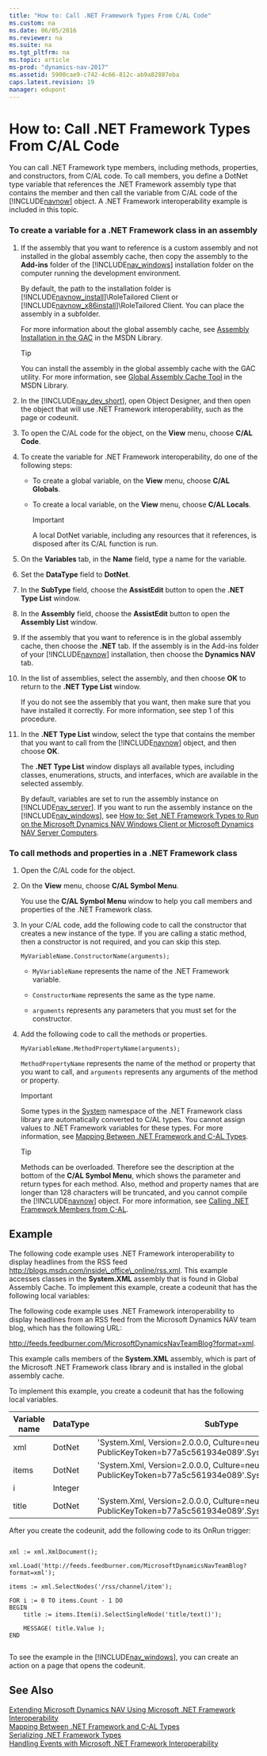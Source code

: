 ```yaml
---
title: "How to: Call .NET Framework Types From C/AL Code"
ms.custom: na
ms.date: 06/05/2016
ms.reviewer: na
ms.suite: na
ms.tgt_pltfrm: na
ms.topic: article
ms-prod: "dynamics-nav-2017"
ms.assetid: 5900cae9-c742-4c66-812c-ab9a82887eba
caps.latest.revision: 19
manager: edupont
---
```

# How to: Call .NET Framework Types From C/AL Code
You can call .NET Framework type members, including methods, properties, and constructors, from C/AL code. To call members, you define a DotNet type variable that references the .NET Framework assembly type that contains the member and then call the variable from C/AL code of the [!INCLUDE[navnow](includes/navnow_md.md)] object. A .NET Framework interoperability example is included in this topic.  
  
### To create a variable for a .NET Framework class in an assembly  
  
1.  If the assembly that you want to reference is a custom assembly and not installed in the global assembly cache, then copy the assembly to the **Add-ins** folder of the [!INCLUDE[nav_windows](includes/nav_windows_md.md)] installation folder on the computer running the development environment.  
  
     By default, the path to the installation folder is [!INCLUDE[navnow_install](includes/navnow_install_md.md)]\\RoleTailored Client or [!INCLUDE[navnow_x86install](includes/navnow_x86install_md.md)]\\RoleTailored Client. You can place the assembly in a subfolder.  
  
     For more information about the global assembly cache, see [Assembly Installation in the GAC](http://go.microsoft.com/fwlink/?LinkID=196848&clcid=0x409) in the MSDN Library.  
  
    > [!TIP]  
    >  You can install the assembly in the global assembly cache with the GAC utility. For more information, see [Global Assembly Cache Tool](http://go.microsoft.com/fwlink/?LinkID=204215&clcid=0x409) in the MSDN Library.  
  
2.  In the [!INCLUDE[nav_dev_short](includes/nav_dev_short_md.md)], open Object Designer, and then open the object that will use .NET Framework interoperability, such as the page or codeunit.  
  
3.  To open the C/AL code for the object, on the **View** menu, choose **C/AL Code**.  
  
4.  To create the variable for .NET Framework interoperability, do one of the following steps:  
  
    -   To create a global variable, on the **View** menu, choose **C/AL Globals**.  
  
    -   To create a local variable, on the **View** menu, choose **C/AL Locals**.  
  
        > [!IMPORTANT]  
        >  A local DotNet variable, including any resources that it references, is disposed after its C/AL function is run.  
  
5.  On the **Variables** tab, in the **Name** field, type a name for the variable.  
  
6.  Set the **DataType** field to **DotNet**.  
  
7.  In the **SubType** field, choose the **AssistEdit** button to open the **.NET Type List** window.  
  
8.  In the **Assembly** field, choose the **AssistEdit** button to open the **Assembly List** window.  
  
9. If the assembly that you want to reference is in the global assembly cache, then choose the **.NET** tab. If the assembly is in the Add-ins folder of your [!INCLUDE[navnow](includes/navnow_md.md)] installation, then choose the **Dynamics NAV** tab.  
  
10. In the list of assemblies, select the assembly, and then choose **OK** to return to the **.NET Type List** window.  
  
     If you do not see the assembly that you want, then make sure that you have installed it correctly. For more information, see step 1 of this procedure.  
  
11. In the **.NET Type List** window, select the type that contains the member that you want to call from the [!INCLUDE[navnow](includes/navnow_md.md)] object, and then choose **OK**.  
  
     The **.NET Type List** window displays all available types, including classes, enumerations, structs, and interfaces, which are available in the selected assembly.  
  
     By default, variables are set to run the assembly instance on [!INCLUDE[nav_server](includes/nav_server_md.md)]. If you want to run the assembly instance on the [!INCLUDE[nav_windows](includes/nav_windows_md.md)], see [How to: Set .NET Framework Types to Run on the Microsoft Dynamics NAV Windows Client or Microsoft Dynamics NAV Server Computers](How-to--Set-.NET-Framework-Types-to-Run-on-the-Microsoft-Dynamics-NAV-Windows-Client-or-Microsoft-Dynamics-NAV-Server-Computers.md).  
  
### To call methods and properties in a .NET Framework class  
  
1.  Open the C/AL code for the object.  
  
2.  On the **View** menu, choose **C/AL Symbol Menu**.  
  
     You use the **C/AL Symbol Menu** window to help you call members and properties of the .NET Framework class.  
  
3.  In your C/AL code, add the following code to call the constructor that creates a new instance of the type. If you are calling a static method, then a constructor is not required, and you can skip this step.  
  
    ```  
    MyVariableName.ConstructorName(arguments);  
    ```  
  
    -   `MyVariableName` represents the name of the .NET Framework variable.  
  
    -   `ConstructorName` represents the same as the type name.  
  
    -   `arguments` represents any parameters that you must set for the constructor.  
  
4.  Add the following code to call the methods or properties.  
  
    ```  
    MyVariableName.MethodPropertyName(arguments);  
    ```  
  
     `MethodPropertyName` represents the name of the method or property that you want to call, and `arguments` represents any arguments of the method or property.  
  
    > [!IMPORTANT]  
    >  Some types in the [System](http://go.microsoft.com/fwlink/?LinkID=216777&clcid=0x409) namespace of the .NET Framework class library are automatically converted to C/AL types. You cannot assign values to .NET Framework variables for these types. For more information, see [Mapping Between .NET Framework and C-AL Types](Mapping-Between-.NET-Framework-and-C-AL-Types.md).  
  
    > [!TIP]  
    >  Methods can be overloaded. Therefore see the description at the bottom of the **C/AL Symbol Menu**, which shows the parameter and return types for each method. Also, method and property names that are longer than 128 characters will be truncated, and you cannot compile the [!INCLUDE[navnow](includes/navnow_md.md)] object. For more information, see [Calling .NET Framework Members from C-AL](Calling-.NET-Framework-Members-from-C-AL.md).  
  
## Example  
 The following code example uses .NET Framework interoperability to display headlines from the RSS feed http://blogs.msdn.com/inside\_office\_online/rss.xml. This example accesses classes in the **System.XML** assembly that is found in Global Assembly Cache. To implement this example, create a codeunit that has the following local variables:  
  
 The following code example uses .NET Framework interoperability to display headlines from an RSS feed from the Microsoft Dynamics NAV team blog, which has the following URL:  
  
 http://feeds.feedburner.com/MicrosoftDynamicsNavTeamBlog?format=xml.  
  
 This example calls members of the **System.XML** assembly, which is part of the Microsoft .NET Framework class library and is installed in the global assembly cache.  
  
 To implement this example, you create a codeunit that has the following local variables.  
  
|Variable name|DataType|SubType|  
|-------------------|--------------|-------------|  
|xml|DotNet|'System.Xml, Version=2.0.0.0, Culture=neutral, PublicKeyToken=b77a5c561934e089'.System.Xml.XmlDocument|  
|items|DotNet|'System.Xml, Version=2.0.0.0, Culture=neutral, PublicKeyToken=b77a5c561934e089'.System.Xml.XmlNodeList|  
|i|Integer||  
|title|DotNet|'System.Xml, Version=2.0.0.0, Culture=neutral, PublicKeyToken=b77a5c561934e089'.System.Xml.XmlNode|  
  
 After you create the codeunit, add the following code to its OnRun trigger:  
  
```  
  
xml := xml.XmlDocument();  
  
xml.Load('http://feeds.feedburner.com/MicrosoftDynamicsNavTeamBlog?format=xml');  
  
items := xml.SelectNodes('/rss/channel/item');  
  
FOR i := 0 TO items.Count - 1 DO  
BEGIN  
    title := items.Item(i).SelectSingleNode('title/text()');  
  
    MESSAGE( title.Value );  
END  
  
```  
  
 To see the example in the [!INCLUDE[nav_windows](includes/nav_windows_md.md)], you can create an action on a page that opens the codeunit.  
  
## See Also  
 [Extending Microsoft Dynamics NAV Using Microsoft .NET Framework Interoperability](Extending-Microsoft-Dynamics-NAV-Using-Microsoft-.NET-Framework-Interoperability.md)   
 [Mapping Between .NET Framework and C-AL Types](Mapping-Between-.NET-Framework-and-C-AL-Types.md)   
 [Serializing .NET Framework Types](Serializing-.NET-Framework-Types.md)   
 [Handling Events with Microsoft .NET Framework Interoperability](Handling-Events-with-Microsoft-.NET-Framework-Interoperability.md)